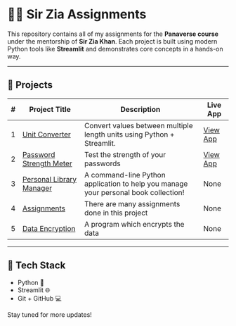 # 👨‍🏫 Sir Zia Assignments

This repository contains all of my assignments for the **Panaverse course** under the mentorship of **Sir Zia Khan**. Each project is built using modern Python tools like **Streamlit** and demonstrates core concepts in a hands-on way.

---

## 📁 Projects

| # | Project Title               | Description                                     | Live App |
|---|-----------------------------|-------------------------------------------------|----------|
| 1 | [Unit Converter](./Project_01_Unit_Convertor) | Convert values between multiple length units using Python + Streamlit. | [View App](https://waliii31-sir-zia-python-pro-project-01-unit-convertorapp-kmtdiy.streamlit.app/) |
| 2 | [Password Strength Meter](./Project_02_Password_Strength_Meter) | Test the strength of your passwords | [View App](https://waliii31-sir-zia-p-project-02-password-strength-meterapp-l4k2rc.streamlit.app/) |
| 3 | [Personal Library Manager](./Project_03_Personal_Library_Manager) | A command-line Python application to help you manage your personal book collection! | None |
| 4 | [Assignments](./Project_04_Assignments) | There are many assignments done in this project | None |
| 5 | [Data Encryption](./Project_05_Data_Encryption) | A program which encrypts the data | None |

---

## 🚀 Tech Stack

- Python 🐍
- Streamlit 🌐
- Git + GitHub 💻

Stay tuned for more updates!
